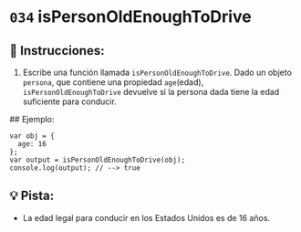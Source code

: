 # `034` isPersonOldEnoughToDrive

## 📝 Instrucciones:

1. Escribe una función llamada `isPersonOldEnoughToDrive`. Dado un objeto `persona`, que contiene una propiedad `age`(edad), `isPersonOldEnoughToDrive` devuelve si la persona dada tiene la edad suficiente para conducir.

## Ejemplo:

```Js
var obj = {
  age: 16
};
var output = isPersonOldEnoughToDrive(obj);
console.log(output); // --> true
```

## 💡 Pista:

+ La edad legal para conducir en los Estados Unidos es de 16 años.


